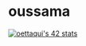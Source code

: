 # oussama
[![oettaqui's 42 stats](https://badge.mediaplus.ma/binary/oettaqui)](https://github.com/oakoudad/badge42)
